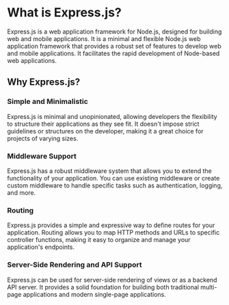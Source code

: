 # What is Express.js?

Express.js is a web application framework for Node.js, designed for building web and mobile applications. It is a minimal and flexible Node.js web application framework that provides a robust set of features to develop web and mobile applications. It facilitates the rapid development of Node-based web applications.

## Why Express.js?

### Simple and Minimalistic

Express.js is minimal and unopinionated, allowing developers the flexibility to structure their applications as they see fit. It doesn't impose strict guidelines or structures on the developer, making it a great choice for projects of varying sizes.

### Middleware Support

Express.js has a robust middleware system that allows you to extend the functionality of your application. You can use existing middleware or create custom middleware to handle specific tasks such as authentication, logging, and more.

### Routing

Express.js provides a simple and expressive way to define routes for your application. Routing allows you to map HTTP methods and URLs to specific controller functions, making it easy to organize and manage your application's endpoints.

### Server-Side Rendering and API Support

Express.js can be used for server-side rendering of views or as a backend API server. It provides a solid foundation for building both traditional multi-page applications and modern single-page applications.

